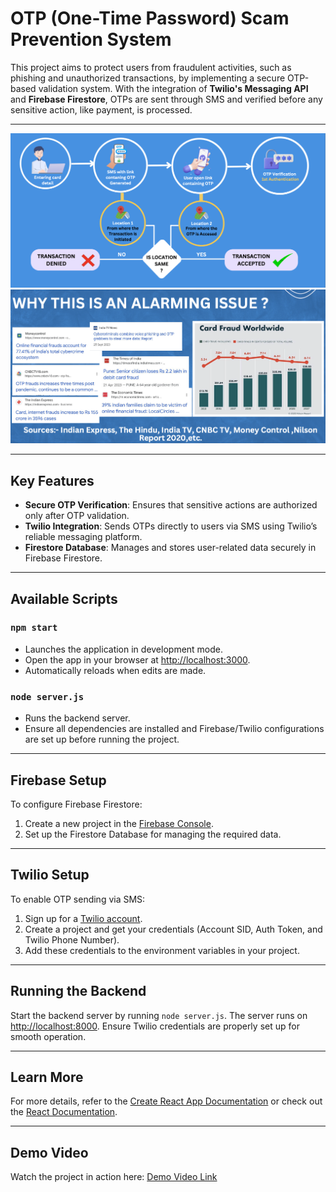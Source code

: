 # OTP (One-Time Password) Scam Prevention System

This project aims to protect users from fraudulent activities, such as phishing and unauthorized transactions, by implementing a secure OTP-based validation system. With the integration of **Twilio's Messaging API** and **Firebase Firestore**, OTPs are sent through SMS and verified before any sensitive action, like payment, is processed.

---

![System Overview](https://github.com/adiityack/otp_based_fraud_prevention_secure/blob/master/working.png)  
![Report Overview](https://github.com/adiityack/otp_based_fraud_prevention_secure/blob/master/report.png)

---

## Key Features

- **Secure OTP Verification**: Ensures that sensitive actions are authorized only after OTP validation.
- **Twilio Integration**: Sends OTPs directly to users via SMS using Twilio’s reliable messaging platform.
- **Firestore Database**: Manages and stores user-related data securely in Firebase Firestore.

---

## Available Scripts

### `npm start`
- Launches the application in development mode.
- Open the app in your browser at [http://localhost:3000](http://localhost:3000).
- Automatically reloads when edits are made.

### `node server.js`
- Runs the backend server.
- Ensure all dependencies are installed and Firebase/Twilio configurations are set up before running the project.

---

## Firebase Setup

To configure Firebase Firestore:

1. Create a new project in the [Firebase Console](https://console.firebase.google.com/).
2. Set up the Firestore Database for managing the required data.

---

## Twilio Setup

To enable OTP sending via SMS:

1. Sign up for a [Twilio account](https://www.twilio.com/).
2. Create a project and get your credentials (Account SID, Auth Token, and Twilio Phone Number).
3. Add these credentials to the environment variables in your project.

---

## Running the Backend

Start the backend server by running `node server.js`. The server runs on [http://localhost:8000](http://localhost:8000). Ensure Twilio credentials are properly set up for smooth operation.

---

## Learn More

For more details, refer to the [Create React App Documentation](https://facebook.github.io/create-react-app/docs/getting-started) or check out the [React Documentation](https://reactjs.org/).

---

## Demo Video

Watch the project in action here: [Demo Video Link](https://placeholder.com/video-link)
